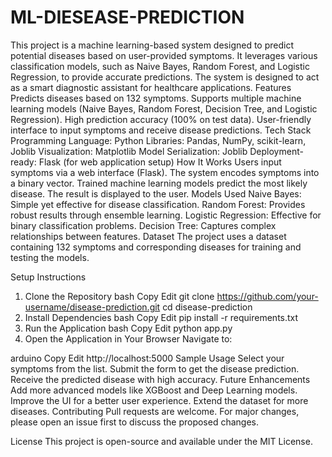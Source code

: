 # ML-DIESEASE-PREDICTION
This project is a machine learning-based system designed to predict potential diseases based on user-provided symptoms. It leverages various classification models, such as Naive Bayes, Random Forest, and Logistic Regression, to provide accurate predictions. The system is designed to act as a smart diagnostic assistant for healthcare applications.
Features
Predicts diseases based on 132 symptoms.
Supports multiple machine learning models (Naive Bayes, Random Forest, Decision Tree, and Logistic Regression).
High prediction accuracy (100% on test data).
User-friendly interface to input symptoms and receive disease predictions.
Tech Stack
Programming Language: Python
Libraries: Pandas, NumPy, scikit-learn, Joblib
Visualization: Matplotlib
Model Serialization: Joblib
Deployment-ready: Flask (for web application setup)
How It Works
Users input symptoms via a web interface (Flask).
The system encodes symptoms into a binary vector.
Trained machine learning models predict the most likely disease.
The result is displayed to the user.
Models Used
Naive Bayes: Simple yet effective for disease classification.
Random Forest: Provides robust results through ensemble learning.
Logistic Regression: Effective for binary classification problems.
Decision Tree: Captures complex relationships between features.
Dataset
The project uses a dataset containing 132 symptoms and corresponding diseases for training and testing the models.

Setup Instructions
1. Clone the Repository
bash
Copy
Edit
git clone https://github.com/your-username/disease-prediction.git
cd disease-prediction
2. Install Dependencies
bash
Copy
Edit
pip install -r requirements.txt
3. Run the Application
bash
Copy
Edit
python app.py
4. Open the Application in Your Browser
Navigate to:

arduino
Copy
Edit
http://localhost:5000
Sample Usage
Select your symptoms from the list.
Submit the form to get the disease prediction.
Receive the predicted disease with high accuracy.
Future Enhancements
Add more advanced models like XGBoost and Deep Learning models.
Improve the UI for a better user experience.
Extend the dataset for more diseases.
Contributing
Pull requests are welcome. For major changes, please open an issue first to discuss the proposed changes.

License
This project is open-source and available under the MIT License.

